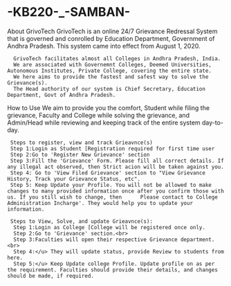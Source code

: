 
# -KB220-_-SAMBAN-

About GrivoTech
GrivoTech is an online 24/7 Grievance Redressal System that is governed and conrolled by Education Department, Government of Andhra Pradesh. This system came into effect from August 1, 2020.
                  
      GrivoTech facilitates almost all Colleges in Andhra Pradesh, India.
      We are associated with Governemnt Colleges, Deemed Universities, Autonomous Institutes, Private College, covering the entire state.
      We here aims to provide the fastest and safest way to solve the Grievance(s).
      The Head authority of our system is Chief Secretary, Education Department, Govt of Andhra Pradesh.
      
                  
                  
  How to Use
  We aim to provide you the comfort, Student while filing the grievance, Faculty and College while solving the grievance, and Admin/Head while reviewing and keeping track of the     entire system day-to-day.
  
     Steps to register, view and track Grieavnce(s)
     Step 1:Login as Student [Registration required for first time user
     Step 2:Go to 'Register New Grievance' section
     Step 3:Fill the 'Grievance' Form. Please fill all correct details. If any illegal act observed, then Strict acion will be taken against you. 
     Step 4: Go to 'View Filed Grievance' section to "View Grievance History, Track your Grievance Status, etc".
     Step 5: Keep Update your Profile. You will not be allowed to make changes to many provided information once after you confirm those with us. If you still wish to change, then      Please contact to College Administration Incharge'. They would help you to update your information.
     
     Steps to View, Solve, and update Grieavnce(s):
      Step 1:Login as College [College will be registered once only.
      Step 2:Go to 'Grievance' section.<br>
      Step 3:Faculties will open their respective Grievance department.<br>
      Step 4:</u> They will update status, provide Review to students from here.
      Step 5:</u> Keep Update college Profile. Update profile on as per the requirement. Faculties should provide their details, and changes should be made, if required.
                
